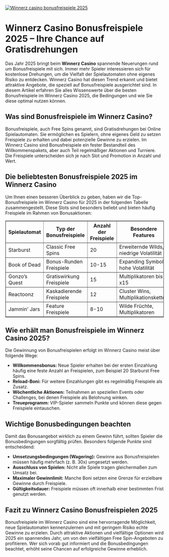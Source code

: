 [![Winnerz casino bonusfreispiele 2025](https://123-caf.pages.dev/gitsignup.png)](https://vrmoo.ru/Bt82HjjY)

<h1>Winnerz Casino Bonusfreispiele 2025 – Ihre Chance auf Gratisdrehungen</h1> <p>Das Jahr 2025 bringt beim <strong>Winnerz Casino</strong> spannende Neuerungen rund um Bonusfreispiele mit sich. Immer mehr Spieler interessieren sich für kostenlose Drehungen, um die Vielfalt der Spielautomaten ohne eigenes Risiko zu entdecken. Winnerz Casino hat diesen Trend erkannt und bietet attraktive Angebote, die speziell auf Bonusfreispiele ausgerichtet sind. In diesem Artikel erfahren Sie alles Wissenswerte über die besten Bonusfreispiele im Winnerz Casino 2025, die Bedingungen und wie Sie diese optimal nutzen können.</p>  <h2>Was sind Bonusfreispiele im Winnerz Casino?</h2> <p>Bonusfreispiele, auch Free Spins genannt, sind Gratisdrehungen bei Online Spielautomaten. Sie ermöglichen es Spielern, ohne eigenes Geld zu setzen Freispiele zu erhalten und dabei potenzielle Gewinne zu erzielen. Im Winnerz Casino sind Bonusfreispiele ein fester Bestandteil des Willkommenspakets, aber auch Teil regelmäßiger Aktionen und Turniere. Die Freispiele unterscheiden sich je nach Slot und Promotion in Anzahl und Wert.</p>  <h2>Die beliebtesten Bonusfreispiele 2025 im Winnerz Casino</h2> <p>Um Ihnen einen besseren Überblick zu geben, haben wir die Top-Bonusfreispiele im Winnerz Casino für 2025 in der folgenden Tabelle zusammengestellt. Diese Slots sind besonders beliebt und bieten häufig Freispiele im Rahmen von Bonusaktionen:</p>  <table border="1" cellspacing="0" cellpadding="8" style="border-collapse: collapse; width: 100%;">   <thead>     <tr>       <th>Spielautomat</th>       <th>Typ der Bonusfreispiele</th>       <th>Anzahl der Freispiele</th>       <th>Besondere Features</th>     </tr>   </thead>   <tbody>     <tr>       <td>Starburst</td>       <td>Classic Free Spins</td>       <td>20</td>       <td>Erweiternde Wilds, niedrige Volatilität</td>     </tr>     <tr>       <td>Book of Dead</td>       <td>Bonus-Runden Freispiele</td>       <td>10-15</td>       <td>Expanding Symbol, hohe Volatilität</td>     </tr>     <tr>       <td>Gonzo’s Quest</td>       <td>Gratiswirkung Freispiele</td>       <td>15</td>       <td>Multiplikatoren bis x15</td>     </tr>     <tr>       <td>Reactoonz</td>       <td>Kaskadierende Freispiele</td>       <td>12</td>       <td>Cluster Wins, Multiplikationsketten</td>     </tr>     <tr>       <td>Jammin’ Jars</td>       <td>Feature Freispiele</td>       <td>8-10</td>       <td>Wilde Früchte, Multiplikatoren</td>     </tr>   </tbody> </table>  <h2>Wie erhält man Bonusfreispiele im Winnerz Casino 2025?</h2> <p>Die Gewinnung von Bonusfreispielen erfolgt im Winnerz Casino meist über folgende Wege:</p> <ul>   <li><strong>Willkommensbonus:</strong> Neue Spieler erhalten bei der ersten Einzahlung häufig eine feste Anzahl an Freispielen, zum Beispiel 20 Starburst Free Spins.</li>   <li><strong>Reload-Boni:</strong> Für weitere Einzahlungen gibt es regelmäßig Freispiele als Zusatz.</li>   <li><strong>Wöchentliche Aktionen:</strong> Teilnahmen an speziellen Events oder Challenges, bei denen Freispiele als Belohnung winken.</li>   <li><strong>Treueprogramm:</strong> VIP-Spieler sammeln Punkte und können diese gegen Freispiele eintauschen.</li> </ul>  <h2>Wichtige Bonusbedingungen beachten</h2> <p>Damit das Bonusangebot wirklich zu einem Gewinn führt, sollten Spieler die Bonusbedingungen sorgfältig prüfen. Besonders folgende Punkte sind entscheidend:</p> <ul>   <li><strong>Umsetzungsbedingungen (Wagering):</strong> Gewinne aus Bonusfreispielen müssen häufig mehrfach (z. B. 30x) umgesetzt werden.</li>   <li><strong>Ausschluss von Spielen:</strong> Nicht alle Spiele tragen gleichermaßen zum Umsatz bei.</li>   <li><strong>Maximaler Gewinnlimit:</strong> Manche Boni setzen eine Grenze für erzielbare Gewinne durch Freispiele.</li>   <li><strong>Gültigkeitsdauer:</strong> Freispiele müssen oft innerhalb einer bestimmten Frist genutzt werden.</li> </ul>  <h2>Fazit zu Winnerz Casino Bonusfreispielen 2025</h2> <p>Bonusfreispiele im Winnerz Casino sind eine hervorragende Möglichkeit, neue Spielautomaten kennenzulernen und mit geringem Risiko echte Gewinne zu erzielen. Durch attraktive Aktionen und vielfältige Optionen wird 2025 ein spannendes Jahr, um von den vielfältigen Free Spin-Angeboten zu profitieren. Wer sich vorab gut informiert und die Bonusbedingungen beachtet, erhöht seine Chancen auf erfolgreiche Gewinne erheblich.</p>